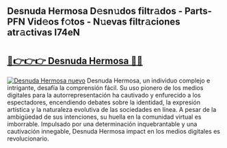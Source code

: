 ## Desnuda Hermosa D𝚎sn𝚞dos filtr𝚊dos - Parts-PFN Vid𝚎os f𝚘tos - N𝚞evas filtr𝚊ciones atr𝚊ctivas I74eN

# <h2><a href="http://mb60h7.tromn.icu/?c=Desnuda+Hermosa">🔗👉👉👉 Desnuda Hermosa 🔗🔗</a></h2>

[![Desnuda Hermosa nuevo](https://i.imgur.com/pEAQMta.gif)](http://mb60h7.tromn.icu/?c=Desnuda+Hermosa)
Desnuda Hermosa, un individuo complejo e intrigante, desafía la comprensión fácil. Su uso pionero de los medios digitales para la autorrepresentación ha cautivado y enfurecido a los espectadores, encendiendo debates sobre la identidad, la expresión artística y la naturaleza evolutiva de las sociedades en línea. A pesar de la ambigüedad de sus intenciones, su huella en la comunidad virtual es imborrable. Impulsado por una determinación inquebrantable y una cautivación innegable, Desnuda Hermosa impact en los medios digitales es revolucionario.
